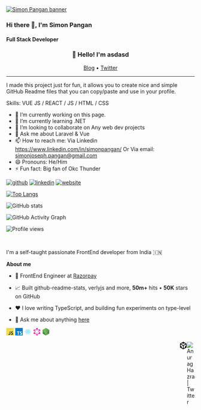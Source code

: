 <a href="https://simonpangan.netlify.app/" target="_blank">
  <img alt="Simon Pangan banner" 
  src="https://media.licdn.com/dms/image/D5616AQEbPVdd61qDlQ/profile-displaybackgroundimage-shrink_350_1400/0/1691113154322?e=1697068800&v=beta&t=ktEDSm3zdcbU047RwRVa8Gxh0iwHMrQbPjfdyUAioiY" 
  />
</a>


<!--
![Full Stack Developer](https://media.licdn.com/dms/image/D5616AQEbPVdd61qDlQ/profile-displaybackgroundimage-shrink_350_1400/0/1691113154322?e=1697068800&v=beta&t=ktEDSm3zdcbU047RwRVa8Gxh0iwHMrQbPjfdyUAioiY)
-->

### Hi there 👋, I'm Simon Pangan
#### Full Stack Developer

<h3 align="center">👋 Hello! I'm asdasd</h3>

<p align="center">
  <a href="https://jasonet.co">Blog</a> •
  <a href="https://twitter.com/JasonEtco">Twitter</a>
</p>

---



I made this project just for fun, it allows you to create nice and simple GitHub Readme files that you can copy/paste and use in your profile.

Skills: VUE JS / REACT / JS / HTML / CSS

- 🔭 I’m currently working on this page. 
- 🌱 I’m currently learning .NET 
- 👯 I’m looking to collaborate on Any web dev projects 
- 💬 Ask me about Laravel & Vue 
- 📫 How to reach me: Via Linkedin https://www.linkedin.com/in/simonpangan/ Or Via email: simonjoseph.pangan@gmail.com 
- 😄 Pronouns: He/Him 
- ⚡ Fun fact: Big fan of Okc Thunder 



[<img src='https://cdn.jsdelivr.net/npm/simple-icons@3.0.1/icons/github.svg' alt='github' height='40'>](https://github.com/simonpangan)  [<img src='https://cdn.jsdelivr.net/npm/simple-icons@3.0.1/icons/linkedin.svg' alt='linkedin' height='40'>](https://www.linkedin.com/in/https://www.linkedin.com/in/simonpangan//)  [<img src='https://cdn.jsdelivr.net/npm/simple-icons@3.0.1/icons/icloud.svg' alt='website' height='40'>](https://simonpangan.netlify.app/)  

[![Top Langs](https://github-readme-stats.vercel.app/api/top-langs/?username=simonpangan)](https://github.com/anuraghazra/github-readme-stats)

![GitHub stats](https://github-readme-stats.vercel.app/api?username=simonpangan&show_icons=true&count_private=true)  

![GitHub Activity Graph](https://activity-graph.herokuapp.com/graph?username=simonpangan)  

![Profile views](https://gpvc.arturio.dev/simonpangan)  


<br />

I'm a self-taught passionate FrontEnd developer from India 🇮🇳

**About me**

- 💼 FrontEnd Engineer at [Razorpay](http://razorpay.com/)

- 📈 Built github-readme-stats, verlyjs and more, **50m+** hits • **50K** stars on GitHub

- ❤️ I love writing TypeScript, and building fun experiments on type-level

- 💬 Ask me about anything [here](https://github.com/anuraghazra/anuraghazra/issues)

<code><img height="20" alt="javascript" src="https://raw.githubusercontent.com/github/explore/80688e429a7d4ef2fca1e82350fe8e3517d3494d/topics/javascript/javascript.png"></code>
<code><img height="20" alt="typescript" src="https://raw.githubusercontent.com/github/explore/80688e429a7d4ef2fca1e82350fe8e3517d3494d/topics/typescript/typescript.png"></code>
<code><img height="20" alt="react" src="https://raw.githubusercontent.com/github/explore/80688e429a7d4ef2fca1e82350fe8e3517d3494d/topics/react/react.png"></code>
<code><img height="20" alt="graphql" src="https://raw.githubusercontent.com/github/explore/5c058a388828bb5fde0bcafd4bc867b5bb3f26f3/topics/graphql/graphql.png"></code>
<code><img height="20" alt="nodejs" src="https://raw.githubusercontent.com/github/explore/80688e429a7d4ef2fca1e82350fe8e3517d3494d/topics/nodejs/nodejs.png"></code>    


<!--
#### Top Repositories
<a href="https://github.com/anuraghazra/github-readme-stats">
  <img align="center" src="https://github-readme-stats.vercel.app/api/pin/?username=anuraghazra&repo=github-readme-stats&theme=buefy" />
</a>
<a href="https://github.com/anuraghazra/anuraghazra.github.io">
  <img align="center" src="https://github-readme-stats.vercel.app/api/pin/?username=anuraghazra&repo=anuraghazra.github.io&theme=buefy" />
</a>

<br />
<br />

## Blog posts
* [CODEOWNERS-driven file organization](https:&#x2F;&#x2F;jasonet.co&#x2F;posts&#x2F;codeowners-driven-organization&#x2F;)

| <a href="https://github.com/anuraghazra/github-readme-stats"><img align="center" src="https://github-readme-stats.vercel.app/api?username=simonpangan&show_icons=true&include_all_commits=true&theme=buefy&hide_border=true" alt="Simon Pangan's github stats" /></a> | <a href="https://github.com/anuraghazra/github-readme-stats"><img align="center" src="https://github-readme-stats.vercel.app/api/top-langs/?username=simonpangan&layout=compact&theme=buefy&hide_border=true" /></a> |
| ------------- | ------------- |
-->

<a href="https://twitter.com/anuraghazru">
  <img align="right" alt="Anurag Hazra | Twitter" width="21px" src="https://raw.githubusercontent.com/anuraghazra/anuraghazra/master/assets/twitter.svg" />
</a>
<a href="https://codesandbox.io/u/anuraghazra">
  <img align="right" alt="Anurag Hazra | CodeSandbox" width="20px" src="https://raw.githubusercontent.com/anuraghazra/anuraghazra/master/assets/codesandbox.svg" />
</a>
